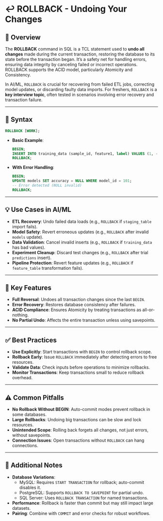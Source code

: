 # ↩️ ROLLBACK - Undoing Your Changes

## 🌟 Overview

The **ROLLBACK** command in SQL is a TCL statement used to **undo all changes** made during the current transaction, restoring the database to its state before the transaction began. It’s a safety net for handling errors, ensuring data integrity by canceling failed or incorrect operations. ROLLBACK supports the ACID model, particularly Atomicity and Consistency.

In AI/ML, `ROLLBACK` is crucial for recovering from failed ETL jobs, correcting model updates, or discarding faulty data imports. For freshers, `ROLLBACK` is a **key interview topic**, often tested in scenarios involving error recovery and transaction failure.

---

## 📜 Syntax

```sql
ROLLBACK [WORK];
```

- **Basic Example**:
  ```sql
  BEGIN;
  INSERT INTO training_data (sample_id, feature1, label) VALUES (1, -999, 'invalid');
  ROLLBACK;
  ```
- **With Error Handling**:
  ```sql
  BEGIN;
  UPDATE models SET accuracy = NULL WHERE model_id = 101;
  -- Error detected (NULL invalid)
  ROLLBACK;
  ```

---

## 💡 Use Cases in AI/ML

- **ETL Recovery**: Undo failed data loads (e.g., `ROLLBACK` if `staging_table` import fails).
- **Model Safety**: Revert erroneous updates (e.g., `ROLLBACK` after invalid `models` update).
- **Data Validation**: Cancel invalid inserts (e.g., `ROLLBACK` if `training_data` has bad values).
- **Experiment Cleanup**: Discard test changes (e.g., `ROLLBACK` after trial `predictions` insert).
- **Pipeline Protection**: Revert feature updates (e.g., `ROLLBACK` if `feature_table` transformation fails).

---

## 🔑 Key Features

- **Full Reversal**: Undoes all transaction changes since the last `BEGIN`.
- **Error Recovery**: Restores database consistency after failures.
- **ACID Compliance**: Ensures Atomicity by treating transactions as all-or-nothing.
- **No Partial Undo**: Affects the entire transaction unless using savepoints.

---

## ✅ Best Practices

- **Use Explicitly**: Start transactions with `BEGIN` to control rollback scope.
- **Rollback Early**: Issue `ROLLBACK` immediately after detecting errors to free resources.
- **Validate Data**: Check inputs before operations to minimize rollbacks.
- **Monitor Transactions**: Keep transactions small to reduce rollback overhead.

---

## ⚠️ Common Pitfalls

- **No Rollback Without BEGIN**: Auto-commit modes prevent rollback in some databases.
- **Large Rollbacks**: Undoing big transactions can be slow and lock resources.
- **Unintended Scope**: Rolling back forgets all changes, not just errors, without savepoints.
- **Connection Issues**: Open transactions without `ROLLBACK` can hang connections.

---

## 📝 Additional Notes

- **Database Variations**:
  - MySQL: Requires `START TRANSACTION` for rollback; auto-commit disables it.
  - PostgreSQL: Supports `ROLLBACK TO SAVEPOINT` for partial undo.
  - SQL Server: Uses `ROLLBACK TRANSACTION` for named transactions.
- **Performance**: Rollback is faster than commit but may still impact large datasets.
- **Pairing**: Combine with `COMMIT` and error checks for robust workflows.